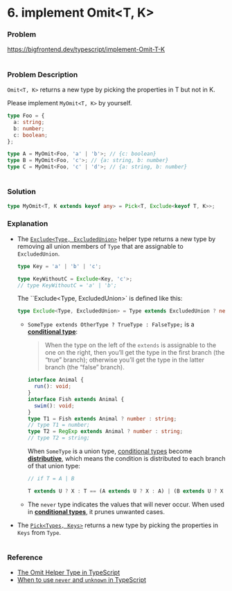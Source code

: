 # 6. implement Omit<T, K>

### Problem

https://bigfrontend.dev/typescript/implement-Omit-T-K

#

### Problem Description

`Omit<T, K>` returns a new type by picking the properties in T but not in K.

Please implement `MyOmit<T, K>` by yourself.

```ts
type Foo = {
  a: string;
  b: number;
  c: boolean;
};

type A = MyOmit<Foo, 'a' | 'b'>; // {c: boolean}
type B = MyOmit<Foo, 'c'>; // {a: string, b: number}
type C = MyOmit<Foo, 'c' | 'd'>; // {a: string, b: number}
```

#

### Solution

```ts
type MyOmit<T, K extends keyof any> = Pick<T, Exclude<keyof T, K>>;
```

### Explanation

- The [`Exclude<Type, ExcludedUnion>`](https://www.typescriptlang.org/docs/handbook/utility-types.html#excludetype-excludedunion) helper type returns a new type by removing all union members of `Type` that are assignable to `ExcludedUnion`.

  ```ts
  type Key = 'a' | 'b' | 'c';

  type KeyWithoutC = Exclude<Key, 'c'>;
  // type KeyWithoutC = 'a' | 'b';
  ```

  The ``Exclude<Type, ExcludedUnion>` is defined like this:

  ```ts
  type Exclude<Type, ExcludedUnion> = Type extends ExcludedUnion ? never : Type;
  ```

  - `SomeType extends OtherType ? TrueType : FalseType;` is a [**conditional type**](https://www.typescriptlang.org/docs/handbook/2/conditional-types.html):

    > When the type on the left of the `extends` is assignable to the one on the right, then you’ll get the type in the first branch (the “true” branch); otherwise you’ll get the type in the latter branch (the “false” branch).

    ```ts
    interface Animal {
      run(): void;
    }
    interface Fish extends Animal {
      swim(): void;
    }
    type T1 = Fish extends Animal ? number : string;
    // type T1 = number;
    type T2 = RegExp extends Animal ? number : string;
    // type T2 = string;
    ```

    When `SomeType` is a union type, [conditional types](https://www.typescriptlang.org/docs/handbook/2/conditional-types.html) become [**distributive**](https://www.typescriptlang.org/docs/handbook/2/conditional-types.html#distributive-conditional-types), which means the condition is distributed to each branch of that union type:

    ```ts
    // if T = A | B

    T extends U ? X : T == (A extends U ? X : A) | (B extends U ? X : B)
    ```

  - The `never` type indicates the values that will never occur. When used in [**conditional types**](https://www.typescriptlang.org/docs/handbook/2/conditional-types.html), it prunes unwanted cases.

- The [`Pick<Types, Keys>`](./5.implement-Pick-T-K.md) returns a new type by picking the properties in `Keys` from `Type`.

#

### Reference

- [The Omit Helper Type in TypeScript](https://mariusschulz.com/blog/the-omit-helper-type-in-typescript)
- [When to use `never` and `unknown` in TypeScript](https://blog.logrocket.com/when-to-use-never-and-unknown-in-typescript-5e4d6c5799ad/)
